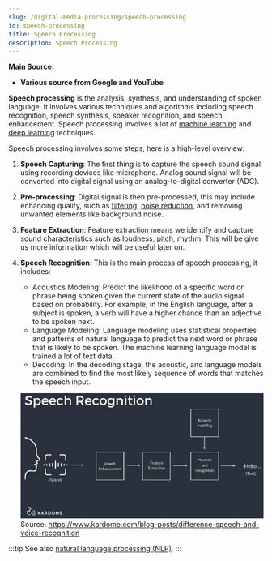 ```yaml
---
slug: /digital-media-processing/speech-processing
id: speech-processing
title: Speech Processing
description: Speech Processing
---
```


**Main Source:**

- **Various source from Google and YouTube**

**Speech processing** is the analysis, synthesis, and understanding of spoken language. It involves various techniques and algorithms including speech recognition, speech synthesis, speaker recognition, and speech enhancement. Speech processing involves a lot of [machine learning](/machine-learning) and [deep learning](/deep-learning) techniques.

Speech processing involves some steps, here is a high-level overview:

1. **Speech Capturing**: The first thing is to capture the speech sound signal using recording devices like microphone. Analog sound signal will be converted into digital signal using an analog-to-digital converter (ADC).
2. **Pre-processing**: Digital signal is then pre-processed, this may include enhancing quality, such as [filtering](/digital-signal-processing/filtering), [noise reduction](/digital-signal-processing/denoising), and removing unwanted elements like background noise.
3. **Feature Extraction**: Feature extraction means we identify and capture sound characteristics such as loudness, pitch, rhythm. This will be give us more information which will be useful later on.
4. **Speech Recognition**: This is the main process of speech processing, it includes:

   - Acoustics Modeling: Predict the likelihood of a specific word or phrase being spoken given the current state of the audio signal based on probability. For example, in the English language, after a subject is spoken, a verb will have a higher chance than an adjective to be spoken next.
   - Language Modeling: Language modeling uses statistical properties and patterns of natural language to predict the next word or phrase that is likely to be spoken. The machine learning language model is trained a lot of text data.
   - Decoding: In the decoding stage, the acoustic, and language models are combined to find the most likely sequence of words that matches the speech input.

   ![Flowchart of speech processing and a sound signal is identified as hello](./speech-recognition.png)  
   Source: https://www.kardome.com/blog-posts/difference-speech-and-voice-recognition

:::tip
See also [natural language processing (NLP)](/deep-learning/deep-learning-tasks#natural-language-processing-nlp).
:::
